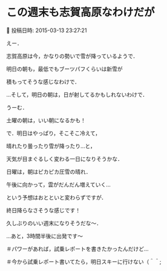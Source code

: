 # この週末も志賀高原なわけだが

📅 投稿日時: 2015-03-13 23:27:21

えー．


志賀高原は今，かなりの勢いで雪が降っているようで．


明日の朝も，最低でもブーツパフくらいは新雪が


積もってそうな感じなわけで．





…そして，明日の朝は，日が射してるかもしれないわけで．


うーむ．


土曜の朝は，いい朝になるかも！


で．明日はやっぱり，そこそこ冷えて，


晴れたり曇ったり雪が降ったり…と，


天気が目まぐるしく変わる一日になりそうかな．





日曜は，朝はピカピカ圧雪の晴れ．


午後に向かって，雲がだんだん増えていく…


という予想はおとといと変わらずですが．


終日降らなさそうな感じです！





久しぶりのいい週末になりそうだな～．





…あと，3時間半後に出発です～





＃パワーがあれば，試乗レポートを書きたかったんだけど…


＃今から試乗レポート書いてたら，明日スキーに行けない（＾＾;
